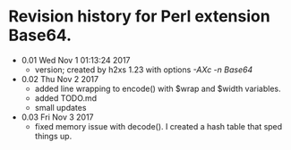 # Revision history for Perl extension Base64.

* 0.01  Wed Nov  1 01:13:24 2017
	- version; created by h2xs 1.23 with options *-AXc -n Base64*
* 0.02  Thu Nov  2 2017
	- added line wrapping to encode() with $wrap and $width variables.
	- added TODO.md
	- small updates
* 0.03  Fri Nov  3 2017
	- fixed memory issue with decode(). I created a hash table that sped things up.
